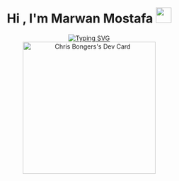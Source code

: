 <h1 align="center"><b>Hi , I'm Marwan Mostafa </b><img src="https://media.giphy.com/media/hvRJCLFzcasrR4ia7z/giphy.gif" width="35"></h1>


<p align="center">
<a href="https://git.io/typing-svg"><img src="https://readme-typing-svg.demolab.com?font=Roboto+Slab&pause=1000&center=true&vCenter=true&width=435&height=200&lines=Front-End+Developer;I'm+currently+learning+backend" alt="Typing SVG" /></a> 
  <br>
  <a href="https://app.daily.dev/DailyDevTips">
      <img src="https://github.com/M-creed/M-creed/blob/main/devcard.png" width=300px; alt="Chris Bongers's Dev Card" "/>
  </a>
</p>
